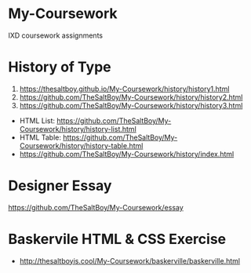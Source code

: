 # My-Coursework
IXD coursework assignments

# History of Type
1. https://thesaltboy.github.io/My-Coursework/history/history1.html
2. https://github.com/TheSaltBoy/My-Coursework/history/history2.html
3. https://github.com/TheSaltBoy/My-Coursework/history/history3.html
* HTML List: https://github.com/TheSaltBoy/My-Coursework/history/history-list.html
* HTML Table: https://github.com/TheSaltBoy/My-Coursework/history/history-table.html
* https://github.com/TheSaltBoy/My-Coursework/history/index.html

# Designer Essay
https://github.com/TheSaltBoy/My-Coursework/essay

# Baskervile HTML & CSS Exercise
* http://thesaltboyis.cool/My-Coursework/baskerville/baskerville.html
